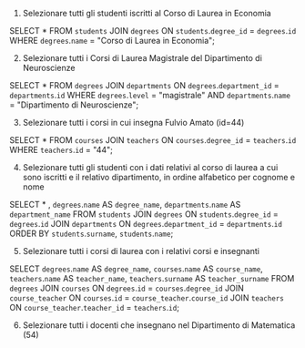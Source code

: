 1. Selezionare tutti gli studenti iscritti al Corso di Laurea in Economia

SELECT \*
FROM `students`
JOIN `degrees`
ON `students`.`degree_id` = `degrees`.`id`
WHERE `degrees`.`name` = "Corso di Laurea in Economia";

2. Selezionare tutti i Corsi di Laurea Magistrale del Dipartimento di Neuroscienze

SELECT \*
FROM `degrees`
JOIN `departments`
ON `degrees`.`department_id` = `departments`.`id`
WHERE `degrees`.`level` = "magistrale" AND `departments`.`name` = "Dipartimento di Neuroscienze";

3. Selezionare tutti i corsi in cui insegna Fulvio Amato (id=44)

SELECT \*
FROM `courses`
JOIN `teachers`
ON `courses`.`degree_id` = `teachers`.`id`
WHERE `teachers`.`id` = "44";

4. Selezionare tutti gli studenti con i dati relativi al corso di laurea a cui
   sono iscritti e il relativo dipartimento, in ordine alfabetico per cognome e
   nome

SELECT \* ,
`degrees`.`name` AS `degree_name`,
`departments`.`name` AS `department_name`
FROM `students`
JOIN `degrees`
ON `students`.`degree_id` = `degrees`.`id`
JOIN `departments`
ON `degrees`.`department_id` = `departments`.`id`
ORDER BY `students`.`surname`, `students`.`name`;

5. Selezionare tutti i corsi di laurea con i relativi corsi e insegnanti

SELECT `degrees`.`name` AS `degree_name`,
`courses`.`name` AS `course_name`,
`teachers`.`name` AS `teacher_name`,
`teachers`.`surname` AS `teacher_surname`
FROM `degrees`
JOIN `courses`
ON `degrees`.`id` = `courses`.`degree_id`
JOIN `course_teacher`
ON `courses`.`id` = `course_teacher`.`course_id`
JOIN `teachers`
ON `course_teacher`.`teacher_id` = `teachers`.`id`;

6. Selezionare tutti i docenti che insegnano nel Dipartimento di
   Matematica (54)
